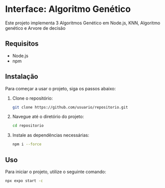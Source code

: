 # Interface: Algoritmo Genético

Este projeto implementa 3 Algoritmos Genético em Node.js, KNN, Algoritmo genético e Arvore de decisão

## Requisitos

- Node.js
- npm 

## Instalação

Para começar a usar o projeto, siga os passos abaixo:

1. Clone o repositório:
    ```sh
    git clone https://github.com/usuario/repositorio.git
    ```

2. Navegue até o diretório do projeto:
    ```sh
    cd repositorio
    ```

3. Instale as dependências necessárias:
    ```sh
    npm i --force
    ```

## Uso

Para iniciar o projeto, utilize o seguinte comando:
```sh
npx expo start -c
